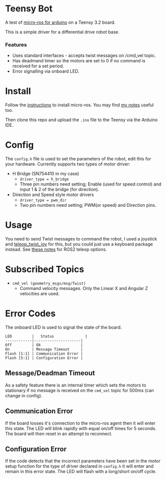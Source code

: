 # Teensy Bot
A test of [micro-ros for arduino](https://github.com/micro_ros_ardino) on a Teensy 3.2 board.

This is a simple driver for a differential drive robot base.

### Features
- Uses standard interfaces - accepts twist messages on /cmd_vel topic.
- Has deadmand timer so the motors are set to 0 if no command is received for a set period.
- Error signalling via onboard LED.

# Install
Follow the [instructions](https://github.com/micro-ROS/micro_ros_arduino/blob/foxy/README.md) to install micro-ros.
You may find [my notes](https://n-fry.gitbook.io/ros2-notes/package-tests/micro-ros-for-arduino-ide) useful too.

Then clone this repo and upload the `.ino` file to the Teensy via the Arduino IDE.

# Config
The `config.h` file is used to set the parameters of the robot, edit this for your hardware.
Currently supports two types of motor driver:
- H Bridge (SN754410 in my case)
	- `driver_type = h_bridge`
	- Three pin numbers need setting; Enable (used for speed control) and input 1 & 2 of the bridge (for direction).
- Direction and Speed style motor drivers
	- `driver_type = pwm_dir`
	- Two pin numbers need setting; PWM(or speed) and Direction pins.

# Usage
You need to send Twist messages to command the robot, I used a joystick and [teleop_twist_joy](https://github.com/ros2/teleop_twist_joy/tree/foxy) for this, but you could just use a keyboard package instead. See [these notes](https://n-fry.gitbook.io/ros2-notes/package-tests/teleop) for ROS2 teleop options.

# Subscribed Topics
- `cmd_vel (geometry_msgs/msg/Twist)`
	- Command velocity messages. Only the Linear X and Angular Z velocities are used.

# Error Codes
The onboard LED is used to signal the state of the board.
````
LED         |	Status              |
------------|---------------------|
Off         | Ok                  |
On          | Message Timeout     |
Flash [1:1] | Communication Error |
Flash [5:1] | Configuration Error |
````
## Message/Deadman Timeout
As a safety feature there is an internal timer which sets the motors to stationary if no message is received on the `cmd_vel` topic for 500ms (can change in config).

## Communication Error
If the board looses it's connection to the micro-ros agent then it will enter this state. The LED will blink rapidly with equal on/off times for 5 seconds. The board will then reset in an attempt to reconnect.

## Configuration Error
If the code detects that the incorrect parameters have been set in the motor setup function for the type of driver declared in `config.h` it will enter and remain in this error state. The LED will flash with a long/short on/off cycle.
